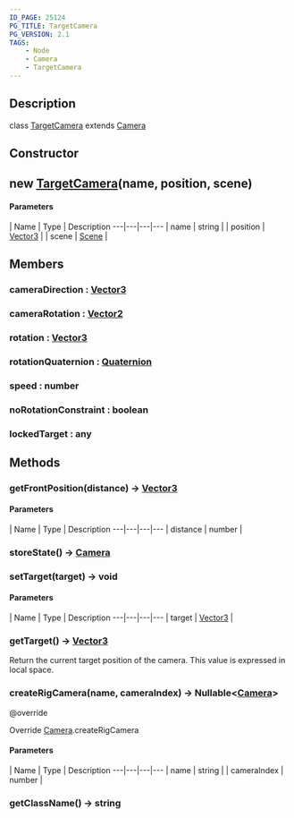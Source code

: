 ```yaml
---
ID_PAGE: 25124
PG_TITLE: TargetCamera
PG_VERSION: 2.1
TAGS:
    - Node
    - Camera
    - TargetCamera
---
```

## Description

class [TargetCamera](/classes/3.1/TargetCamera) extends [Camera](/classes/3.1/Camera)



## Constructor

## new [TargetCamera](/classes/3.1/TargetCamera)(name, position, scene)



#### Parameters
 | Name | Type | Description
---|---|---|---
 | name | string | 
 | position | [Vector3](/classes/3.1/Vector3) | 
 | scene | [Scene](/classes/3.1/Scene) | 
## Members

### cameraDirection : [Vector3](/classes/3.1/Vector3)



### cameraRotation : [Vector2](/classes/3.1/Vector2)



### rotation : [Vector3](/classes/3.1/Vector3)



### rotationQuaternion : [Quaternion](/classes/3.1/Quaternion)



### speed : number



### noRotationConstraint : boolean



### lockedTarget : any



## Methods

### getFrontPosition(distance) &rarr; [Vector3](/classes/3.1/Vector3)



#### Parameters
 | Name | Type | Description
---|---|---|---
 | distance | number | 

### storeState() &rarr; [Camera](/classes/3.1/Camera)


### setTarget(target) &rarr; void



#### Parameters
 | Name | Type | Description
---|---|---|---
 | target | [Vector3](/classes/3.1/Vector3) | 

### getTarget() &rarr; [Vector3](/classes/3.1/Vector3)

Return the current target position of the camera. This value is expressed in local space.
### createRigCamera(name, cameraIndex) &rarr; Nullable&lt;[Camera](/classes/3.1/Camera)&gt;

@override

Override [Camera](/classes/3.1/Camera).createRigCamera

#### Parameters
 | Name | Type | Description
---|---|---|---
 | name | string | 
 | cameraIndex | number | 
### getClassName() &rarr; string


